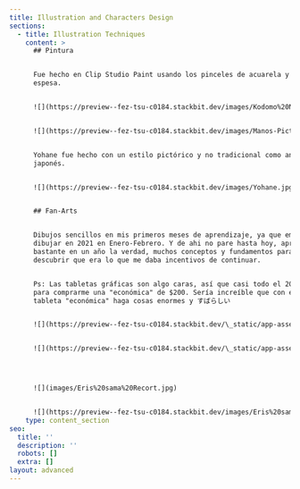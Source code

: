 ```yaml
---
title: Illustration and Characters Design
sections:
  - title: Illustration Techniques
    content: >
      ## Pintura


      Fue hecho en Clip Studio Paint usando los pinceles de acuarela y pintura
      espesa.


      ![](https://preview--fez-tsu-c0184.stackbit.dev/images/Kodomo%20Ni%C3%B1a%20Hand.jpg)


      ![](https://preview--fez-tsu-c0184.stackbit.dev/images/Manos-Picture-Darktone.jpg)


      Yohane fue hecho con un estilo pictórico y no tradicional como anime
      japonés.


      ![](https://preview--fez-tsu-c0184.stackbit.dev/images/Yohane.jpg)


      ## Fan-Arts


      Dibujos sencillos en mis primeros meses de aprendizaje, ya que empecé a
      dibujar en 2021 en Enero-Febrero. Y de ahi no pare hasta hoy, aprendí
      bastante en un año la verdad, muchos conceptos y fundamentos para
      descubrir que era lo que me daba incentivos de continuar.


      Ps: Las tabletas gráficas son algo caras, así que casi todo el 2020 ahorre
      para comprarme una "económica" de $200. Sería increíble que con esa
      tableta "económica" haga cosas enormes y すばらしい


      ![](https://preview--fez-tsu-c0184.stackbit.dev/\_static/app-assets/Eris%20sama%20kawai%20angry.jpg)


      ![](https://preview--fez-tsu-c0184.stackbit.dev/\_static/app-assets/Eris%20sama%20kawai%20angry.jpg)




      ![](images/Eris%20sama%20Recort.jpg)


      ![](https://preview--fez-tsu-c0184.stackbit.dev/images/Eris%20sama%20Recort.jpg)
    type: content_section
seo:
  title: ''
  description: ''
  robots: []
  extra: []
layout: advanced
---
```

